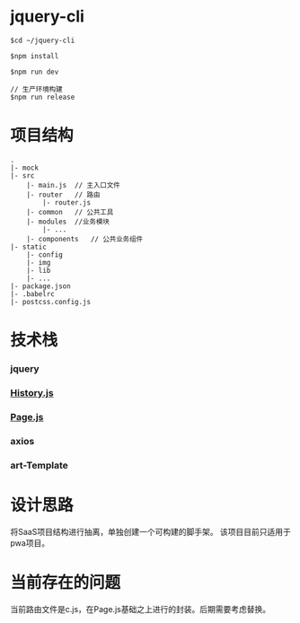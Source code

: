 # jquery-cli

    $cd ~/jquery-cli

    $npm install

    $npm run dev

    // 生产环境构建
    $npm run release

# 项目结构
    .
    |- mock
    |- src
        |- main.js  // 主入口文件
        |- router   // 路由
            |- router.js
        |- common   // 公共工具
        |- modules  //业务模块
            |- ...
        |- components   // 公共业务组件
    |- static
        |- config
        |- img
        |- lib
        |- ...
    |- package.json
    |- .babelrc
    |- postcss.config.js

# 技术栈 
### jquery
### [History.js](https://github.com/browserstate/history.js)
### [Page.js](https://github.com/visionmedia/page.js)
### axios
### art-Template

# 设计思路
将SaaS项目结构进行抽离，单独创建一个可构建的脚手架。
该项目目前只适用于pwa项目。

# 当前存在的问题
当前路由文件是c.js，在Page.js基础之上进行的封装。后期需要考虑替换。